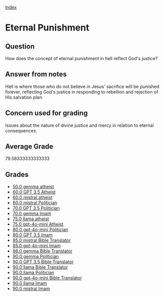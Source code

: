 
[Index](../../index.md)
# Eternal Punishment
## Question
How does the concept of eternal punishment in hell reflect God's justice?

## Answer from notes
Hell is where those who do not believe in Jesus’ sacrifice will be punished forever, reflecting God's justice in responding to rebellion and rejection of His salvation plan.

## Concern used for grading
Issues about the nature of divine justice and mercy in relation to eternal consequences.

## Average Grade
79.58333333333333

## Grades
 * [50.0 gemma atheist](../answers/gemma_atheist/Eternal_Punishment.md)
 * [60.0 GPT 3.5 Atheist](../answers/GPT_3.5_Atheist/Eternal_Punishment.md)
 * [60.0 mistral atheist](../answers/mistral_atheist/Eternal_Punishment.md)
 * [60.0 mistral Politician](../answers/mistral_Politician/Eternal_Punishment.md)
 * [70.0 GPT 3.5 Politician](../answers/GPT_3.5_Politician/Eternal_Punishment.md)
 * [70.0 gemma Imam](../answers/gemma_Imam/Eternal_Punishment.md)
 * [75.0 llama atheist](../answers/llama_atheist/Eternal_Punishment.md)
 * [75.0 gpt-4o-mini Atheist](../answers/gpt-4o-mini_Atheist/Eternal_Punishment.md)
 * [80.0 gpt-4o-mini Politician](../answers/gpt-4o-mini_Politician/Eternal_Punishment.md)
 * [80.0 GPT 3.5 Imam](../answers/GPT_3.5_Imam/Eternal_Punishment.md)
 * [85.0 mistral Bible Translator](../answers/mistral_Bible_Translator/Eternal_Punishment.md)
 * [85.0 gpt-4o-mini Imam](../answers/gpt-4o-mini_Imam/Eternal_Punishment.md)
 * [86.0 gemma Bible Translator](../answers/gemma_Bible_Translator/Eternal_Punishment.md)
 * [90.0 gemma Politician](../answers/gemma_Politician/Eternal_Punishment.md)
 * [90.0 GPT 3.5 Bible Translator](../answers/GPT_3.5_Bible_Translator/Eternal_Punishment.md)
 * [90.0 llama Bible Translator](../answers/llama_Bible_Translator/Eternal_Punishment.md)
 * [90.0 llama Politician](../answers/llama_Politician/Eternal_Punishment.md)
 * [90.0 gpt-4o-mini Bible Translator](../answers/gpt-4o-mini_Bible_Translator/Eternal_Punishment.md)
 * [90.0 llama Imam](../answers/llama_Imam/Eternal_Punishment.md)
 * [90.0 mistral Imam](../answers/mistral_Imam/Eternal_Punishment.md)
